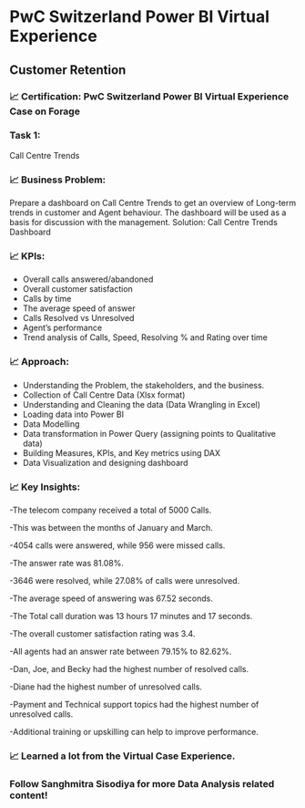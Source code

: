 # PwC Switzerland Power BI Virtual Experience
## Customer Retention
### 📈 Certification: PwC Switzerland Power BI Virtual Experience Case on Forage
### Task 1: 
Call Centre Trends
### 📈 Business Problem: 
Prepare a dashboard on Call Centre Trends to get an overview of Long-term trends in customer and Agent behaviour. The dashboard will be used as a basis for discussion with the management.
Solution: Call Centre Trends Dashboard
### 📈 KPIs: 
- Overall calls answered/abandoned
- Overall customer satisfaction
- Calls by time
- The average speed of answer
- Calls Resolved vs Unresolved
- Agent’s performance 
- Trend analysis of Calls, Speed, Resolving % and Rating over time
### 📈 Approach:
- Understanding the Problem, the stakeholders, and the business.
- Collection of Call Centre Data (Xlsx format)
- Understanding and Cleaning the data (Data Wrangling in Excel)
- Loading data into Power BI
- Data Modelling
- Data transformation in Power Query (assigning points to Qualitative data)
- Building Measures, KPIs, and Key metrics using DAX
- Data Visualization and designing dashboard
### 📈 Key Insights:
-The telecom company received a total of 5000 Calls. 

-This was between the months of January and March.

-4054 calls were answered, while 956 were missed calls. 

-The answer rate was 81.08%. 

-3646 were resolved, while 27.08% of calls were unresolved. 

-The average speed of answering was 67.52 seconds.

-The Total call duration was 13 hours 17 minutes and 17 seconds.

-The overall customer satisfaction rating was 3.4. 

-All agents had an answer rate between 79.15% to 82.62%.

-Dan, Joe, and Becky had the highest number of resolved calls.

-Diane had the highest number of unresolved calls.

-Payment and Technical support topics had the highest number of unresolved calls.

-Additional training or upskilling can help to improve performance.

### 📈 Learned a lot from the Virtual Case Experience.

### Follow Sanghmitra Sisodiya for more Data Analysis related content! 
 

